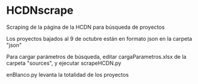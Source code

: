 # HCDNscrape
 Scraping de la página de la HCDN para búsqueda de proyectos
 
 Los proyectos bajados al 9 de octubre están en formato json en la carpeta "json"
 
Para cargar parámetros de búsqueda, editar cargaParametros.xlsx de la carpeta "sources", y ejecutar scrapeHCDN.py

enBlanco.py levanta la totalidad de los proyectos
